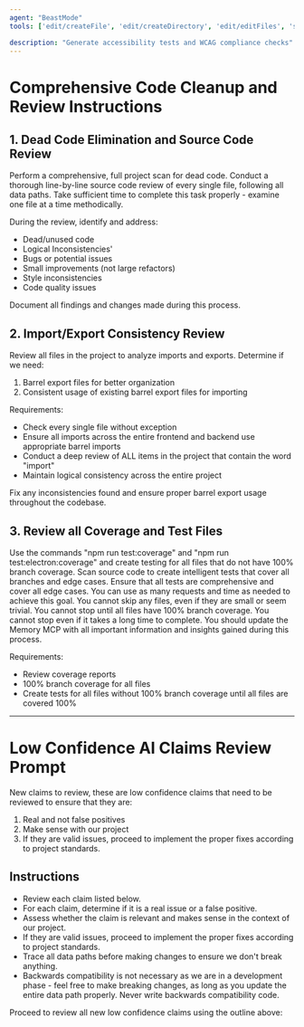 ```yaml
---
agent: "BeastMode"
tools: ['edit/createFile', 'edit/createDirectory', 'edit/editFiles', 'search/fileSearch', 'search/textSearch', 'search/listDirectory', 'search/readFile', 'search/codebase', 'runCommands/getTerminalOutput', 'runCommands/terminalLastCommand', 'runCommands/runInTerminal', 'runTasks/runTask', 'runTasks/getTaskOutput', 'Tavily-Remote-MCP/tavily_extract', 'Tavily-Remote-MCP/tavily_search', 'electron-mcp-server/get_electron_window_info', 'electron-mcp-server/send_command_to_electron', 'electron-mcp-server/take_screenshot', 'vscode-mcp/get_diagnostics', 'vscode-mcp/get_references', 'vscode-mcp/get_symbol_lsp_info', 'vscode-mcp/rename_symbol', 'runSubagent', 'usages', 'problems', 'changes', 'testFailure', 'fetch', 'ms-vscode.vscode-websearchforcopilot/websearch', 'todos', 'runTests']

description: "Generate accessibility tests and WCAG compliance checks"
---
```


# Comprehensive Code Cleanup and Review Instructions

## 1. Dead Code Elimination and Source Code Review

Perform a comprehensive, full project scan for dead code. Conduct a thorough line-by-line source code review of every single file, following all data paths. Take sufficient time to complete this task properly - examine one file at a time methodically.

During the review, identify and address:

- Dead/unused code
- Logical Inconsistencies'
- Bugs or potential issues
- Small improvements (not large refactors)
- Style inconsistencies
- Code quality issues

Document all findings and changes made during this process.

## 2. Import/Export Consistency Review

Review all files in the project to analyze imports and exports. Determine if we need:

1. Barrel export files for better organization
2. Consistent usage of existing barrel export files for importing

Requirements:

- Check every single file without exception
- Ensure all imports across the entire frontend and backend use appropriate barrel imports
- Conduct a deep review of ALL items in the project that contain the word "import"
- Maintain logical consistency across the entire project

Fix any inconsistencies found and ensure proper barrel export usage throughout the codebase.

## 3. Review all Coverage and Test Files

Use the commands "npm run test:coverage" and "npm run test:electron:coverage" and create testing for all files that do not have 100% branch coverage.
Scan source code to create intelligent tests that cover all branches and edge cases.
Ensure that all tests are comprehensive and cover all edge cases.
You can use as many requests and time as needed to achieve this goal.
You cannot skip any files, even if they are small or seem trivial.
You cannot stop until all files have 100% branch coverage.
You cannot stop even if it takes a long time to complete.
You should update the Memory MCP with all important information and insights gained during this process.

Requirements:

- Review coverage reports
- 100% branch coverage for all files
- Create tests for all files without 100% branch coverage until all files are covered 100%

---

# Low Confidence AI Claims Review Prompt

New claims to review, these are low confidence claims that need to be reviewed to ensure that they are:

1. Real and not false positives
2. Make sense with our project
3. If they are valid issues, proceed to implement the proper fixes according to project standards.

## Instructions

- Review each claim listed below.
- For each claim, determine if it is a real issue or a false positive.
- Assess whether the claim is relevant and makes sense in the context of our project.
- If they are valid issues, proceed to implement the proper fixes according to project standards.
- Trace all data paths before making changes to ensure we don't break anything.
- Backwards compatibility is not necessary as we are in a development phase - feel free to make breaking changes, as long as you update the entire data path properly. Never write backwards compatibility code.

Proceed to review all new low confidence claims using the outline above:
